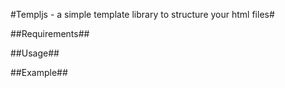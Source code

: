 #Templjs - a simple template library to structure your html files#

##Requirements##

##Usage##

##Example##

